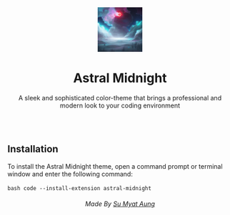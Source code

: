 <div align="center">
  <img alt="Logo" src="https://github.com/sumyat-aung/astral-midnight-vscode-theme/blob/main/astral-midnight.png" width="100" />
</div>
<h1 align="center">
    Astral Midnight 
</h1>
<p align="center">
   A sleek and sophisticated color-theme that brings a professional and modern look to your coding environment
</p>
<br />
<br />

## Installation

To install the Astral Midnight theme, open a command prompt or terminal window and enter the following command:

`bash
code --install-extension astral-midnight
`

<div align="center">
  <h6>  Made By <a href="https://github.com/sumyat-aung/">Su Myat Aung</a></h1>
</div>
